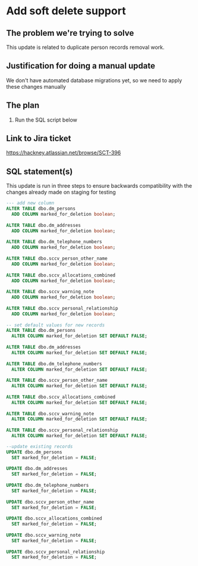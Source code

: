# Add soft delete support

## The problem we're trying to solve

This update is related to duplicate person records removal work.

## Justification for doing a manual update

We don't have automated database migrations yet, so we need to apply these changes manually

## The plan

1. Run the SQL script below

## Link to Jira ticket

https://hackney.atlassian.net/browse/SCT-396

## SQL statement(s)

This update is run in three steps to ensure backwards compatibility with the changes already made on staging for testing

```sql
--- add new column
ALTER TABLE dbo.dm_persons
  ADD COLUMN marked_for_deletion boolean;  
  
ALTER TABLE dbo.dm_addresses
  ADD COLUMN marked_for_deletion boolean; 
  
ALTER TABLE dbo.dm_telephone_numbers
  ADD COLUMN marked_for_deletion boolean; 
  
ALTER TABLE dbo.sccv_person_other_name
  ADD COLUMN marked_for_deletion boolean; 
  
ALTER TABLE dbo.sccv_allocations_combined
  ADD COLUMN marked_for_deletion boolean; 
  
ALTER TABLE dbo.sccv_warning_note
  ADD COLUMN marked_for_deletion boolean; 
  
ALTER TABLE dbo.sccv_personal_relationship
  ADD COLUMN marked_for_deletion boolean;   
  
-- set default values for new records
ALTER TABLE dbo.dm_persons
  ALTER COLUMN marked_for_deletion SET DEFAULT FALSE;  
  
ALTER TABLE dbo.dm_addresses
  ALTER COLUMN marked_for_deletion SET DEFAULT FALSE; 
  
ALTER TABLE dbo.dm_telephone_numbers
  ALTER COLUMN marked_for_deletion SET DEFAULT FALSE; 
  
ALTER TABLE dbo.sccv_person_other_name
  ALTER COLUMN marked_for_deletion SET DEFAULT FALSE; 
  
ALTER TABLE dbo.sccv_allocations_combined
  ALTER COLUMN marked_for_deletion SET DEFAULT FALSE; 
  
ALTER TABLE dbo.sccv_warning_note
  ALTER COLUMN marked_for_deletion SET DEFAULT FALSE; 
  
ALTER TABLE dbo.sccv_personal_relationship
  ALTER COLUMN marked_for_deletion SET DEFAULT FALSE;   

--update existing records
UPDATE dbo.dm_persons
  SET marked_for_deletion = FALSE;  
  
UPDATE dbo.dm_addresses
  SET marked_for_deletion = FALSE; 
  
UPDATE dbo.dm_telephone_numbers
  SET marked_for_deletion = FALSE; 
  
UPDATE dbo.sccv_person_other_name
  SET marked_for_deletion = FALSE; 
  
UPDATE dbo.sccv_allocations_combined
  SET marked_for_deletion = FALSE; 
  
UPDATE dbo.sccv_warning_note
  SET marked_for_deletion = FALSE; 
  
UPDATE dbo.sccv_personal_relationship
  SET marked_for_deletion = FALSE; 
```
